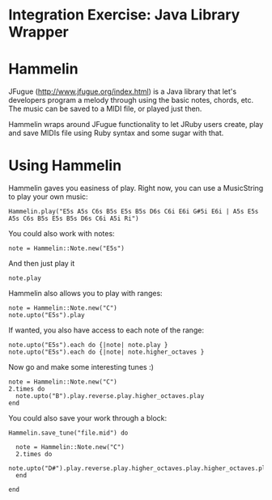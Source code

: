 # Integration Exercise: Java Library Wrapper

# Hammelin 

JFugue (http://www.jfugue.org/index.html) is a Java library that let's developers program a melody through using the basic notes, chords, etc. The music can be saved to a MIDI file, or played just then. 

Hammelin wraps around JFugue functionality to let JRuby users create, play and save MIDIs file using Ruby syntax and some sugar with that. 

# Using Hammelin

Hammelin gaves you easiness of play. Right now, you can use a MusicString 
to play your own music: 

    Hammelin.play("E5s A5s C6s B5s E5s B5s D6s C6i E6i G#5i E6i | A5s E5s A5s C6s B5s E5s B5s D6s C6i A5i Ri")

You could also work with notes: 

    note = Hammelin::Note.new("E5s")

And then just play it

    note.play

Hammelin also allows you to play with ranges:

    note = Hammelin::Note.new("C")
    note.upto("E5s").play

If wanted, you also have access to each note of the range:

    note.upto("E5s").each do {|note| note.play }
    note.upto("E5s").each do {|note| note.higher_octaves }


Now go and make some interesting tunes :)

    note = Hammelin::Note.new("C")
    2.times do 
      note.upto("B").play.reverse.play.higher_octaves.play
    end

You could also save your work through a block:

    Hammelin.save_tune("file.mid") do

      note = Hammelin::Note.new("C")
      2.times do 
        note.upto("D#").play.reverse.play.higher_octaves.play.higher_octaves.play.higher_octaves.play
      end

    end


